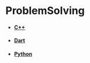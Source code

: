 # ProblemSolving

* #### [C++](https://github.com/3iraqi/ProblemSolving/tree/main/C%2B%2B) 
* #### [Dart](https://github.com/3iraqi/ProblemSolving/tree/main/Dart) 
* #### [Python](https://github.com/3iraqi/ProblemSolving/tree/main/Python)
